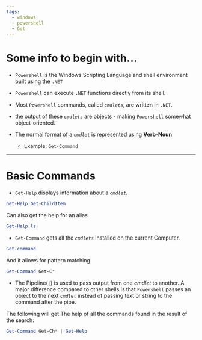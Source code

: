 ```yaml
---
tags:
  - windows
  - powershell
  - Get
---
```


# Some info to begin with...

- `Powershell` is the Windows Scripting Language and shell environment built using the `.NET`

- `Powershell` can execute `.NET` functions directly from its shell.

- Most `Powershell` commands, called _`cmdlets`,_ are written in `.NET`.

- the output of these _`cmdlets`_ are objects - making `Powershell` somewhat object-oriented.

- The normal format of a _`cmdlet`_ is represented using **Verb-Noun**
  - Example: `Get-Command`

---

# Basic Commands

- `Get-Help` displays information about a _`cmdlet`._
```powershell
Get-Help Get-ChildItem
```

Can also get the help for an alias
```powershell
Get-Help ls
```


- `Get-Command` gets all the _`cmdlets`_ installed on the current Computer.
```powershell
Get-command
```

And it allows for pattern matching.
```powershell
Get-Command Get-C* 
```

- The Pipeline(`|`) is used to pass output from one _cmdlet_ to another. A major difference compared to other shells is that `Powershell` passes an object to the next _`cmdlet`_ instead of passing text or string to the command after the pipe.

The following will get The help of all the commands found in the result of the search:
```powershell
Get-Command Get-Ch* | Get-Help
```


